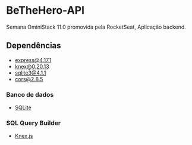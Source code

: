 # BeTheHero-API

Semana OminiStack 11.0 promovida pela RocketSeat, Aplicação backend.

## Dependências

- express@4.17.1
- knex@0.20.13
- sqlite3@4.1.1
- cors@2.8.5

### Banco de dados

- [SQLite](https://www.sqlite.org/index.html)

### SQL Query Builder

- [Knex.js](http://knexjs.org/)

